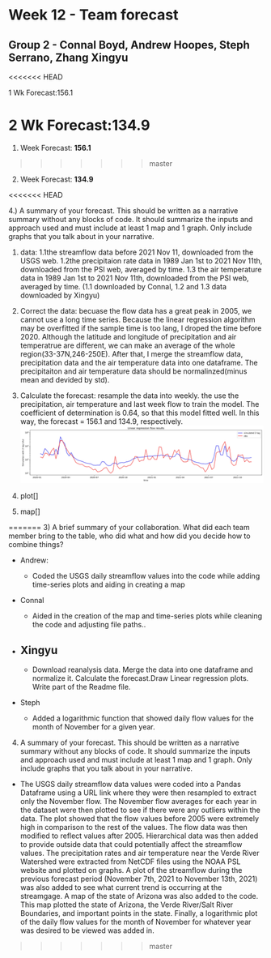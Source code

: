 # Week 12 - Team forecast
## Group 2 - Connal Boyd, Andrew Hoopes, Steph Serrano, Zhang Xingyu

<<<<<<< HEAD

1 Wk Forecast:156.1

2 Wk Forecast:134.9
=======
1) Week Forecast: **156.1**
>>>>>>> master

2) Week Forecast: **134.9**

<<<<<<< HEAD




4.) A summary of your forecast. This should be written as a narrative summary without any blocks of code. It should summarize the inputs and approach used and must include at least 1 map and 1 graph. Only include graphs that you talk about in your narrative.

1. data: 
1.1the streamflow data before 2021 Nov 11, downloaded from the USGS web.
1.2the precipitaion rate data in 1989 Jan 1st to 2021 Nov 11th, downloaded from the PSl web, averaged by time.
1.3 the air temperature data in 1989 Jan 1st to 2021 Nov 11th, downloaded from the PSl web, averaged by time.
(1.1 downloaded by Connal, 1.2 and 1.3 data downloaded by Xingyu)

2. Correct the data: becuase the flow data has a great peak in 2005, we cannot use a long time series. Because the linear regression algorithm may be overfitted if the sample time is too lang, I droped the time before 2020. Although the latitude and longitude of precipitation and air temperatrue are different, we can make an average of the whole region(33-37N,246-250E). After that, I merge the streamflow data, precipitation data and the air temperature data into one dataframe. The precipitaiton and air temperature data should be normalinzed(minus mean and devided by std). 

3. Calculate the forecast: resample the data into weekly. the use the precipitation, air temperature and last week flow to train the model. The coefficient of determination is 0.64, so that this model fitted well. In this way, the forecast = 156.1 and 134.9, respectively.
![picture 1](./linear_regression.jpg)
4. plot[]
    

6.  map[]


=======
3) A brief summary of your collaboration. What did each team member bring to the table, who did what and how did you decide how to combine things?
  - Andrew:
    - Coded the USGS daily streamflow values into the code while adding time-series plots and aiding in creating a map
  - Connal
    - Aided in the creation of the map and time-series plots while cleaning the code and adjusting file paths..
  - Xingyu
    - 
    - Download reanalysis data. Merge the data into one dataframe and normalize it. Calculate the forecast.Draw Linear regression plots. Write part of the Readme file.  

  - Steph
    - Added a logarithmic function that showed daily flow values for the month of November for a given year.

4) A summary of your forecast. This should be written as a narrative summary without any blocks of code. It should summarize the inputs and approach used and must include at least 1 map and 1 graph. Only include graphs that you talk about in your narrative.
  - The USGS daily streamflow data values were coded into a Pandas Dataframe using a URL link where they were then resampled to extract only the November flow. The November flow averages for each year in the dataset were then plotted to see if there were any outliers within the data. The plot showed that the flow values before 2005 were extremely high in comparison to the rest of the values. The flow data was then modified to reflect values after 2005. Hierarchical data was then added to provide outside data that could potentially affect the streamflow values. The precipitation rates and air temperature near the Verde River Watershed were extracted from NetCDF files  using the NOAA PSL website and plotted on graphs. A plot of the streamflow during the previous forecast period (November 7th, 2021 to November 13th, 2021) was also added to see what current trend is occurring at the streamgage. A map of the state of Arizona was also added to the code. This map plotted the state of Arizona, the Verde River/Salt River Boundaries, and important points in the state. Finally, a logarithmic plot of the daily flow values for the month of November for whatever year was desired to be viewed was added in.
>>>>>>> master
